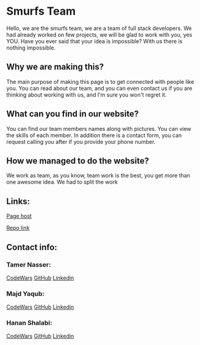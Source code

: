 # Smurfs Team

 Hello, we are the smurfs team, we are a team of full stack developers. 
We had already worked on few projects, we will be glad to work with you, yes YOU.
Have you ever said that your idea is impossible? With us there is nothing impossible. 

## Why we are making this?
 The main purpose of making this page is to get connected with people like you. 
You can read about our team, and you can even contact us if you are thinking about working with us, and I'm sure you won't regret it.

## What can you find in our website?
 You can find our team members names along with pictures. You can view the skills of each member.
 In addition there is a contact form, you can request calling you after if you provide your phone number.
 
 ## How we managed to do the website?
  We work as team, as you know, team work is the best, you get more than one awesome idea. We had to split the work 
  
  
  ## Links:
  [Page host](https://facn5.github.io/SmurfsTeam)
  
  [Repo link](https://github.com/facn5/SmurfsTeam)
  
  
  ## Contact info:
  
  ### Tamer Nasser:
  [CodeWars](https://www.codewars.com/users/tamerNasser)
  [GitHub](https://github.com/tamerNasser)
  [Linkedin](https://www.linkedin.com/in/tamer-nasser-91536b181/)
  ### Majd Yaqub:
  [CodeWars](https://www.codewars.com/users/majdya)
  [GitHub](https://github.com/majdya)
  [Linkedin](https://www.linkedin.com/in/majd-yaqub/)
  ### Hanan Shalabi:
  [CodeWars]()
  [GitHub](https://github.com/HananShalabi)
  [Linkedin]()
